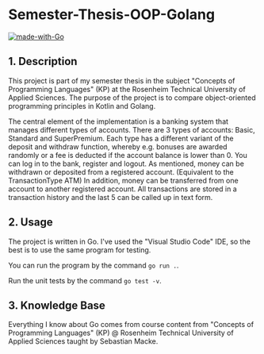 # Semester-Thesis-OOP-Golang

[![made-with-Go](https://img.shields.io/badge/Made%20with-Go-1f425f.svg)](http://golang.org)

## 1. Description

This project is part of my semester thesis in the subject "Concepts of Programming Languages" (KP) at the Rosenheim Technical University of Applied Sciences.
The purpose of the project is to compare object-oriented programming principles in Kotlin and Golang.

The central element of the implementation is a banking system that manages different types of accounts.
There are 3 types of accounts: Basic, Standard and SuperPremium. 
Each type has a different variant of the deposit and withdraw function, whereby e.g. bonuses are awarded randomly or a fee is deducted if the account balance is lower than 0.
You can log in to the bank, register and logout. 
As mentioned, money can be withdrawn or deposited from a registered account. (Equivalent to the TransactionType ATM)
In addition, money can be transferred from one account to another registered account.
All transactions are stored in a transaction history and the last 5 can be called up in text form.

## 2. Usage

The project is written in Go. I've used the "Visual Studio Code" IDE, so the best is to use the same program for testing.

You can run the program by the command ``go run .``.

Run the unit tests by the command ``go test -v``.

## 3. Knowledge Base

Everything I know about Go comes from course content from "Concepts of Programming Languages" (KP) @ Rosenheim Technical University of Applied Sciences taught by Sebastian Macke.
